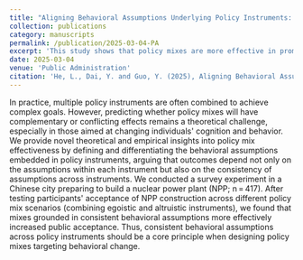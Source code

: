 ```yaml
---
title: "Aligning Behavioral Assumptions Underlying Policy Instruments: A Principle for Designing Policy Mixes Targeting Behavioral Change"
collection: publications
category: manuscripts
permalink: /publication/2025-03-04-PA
excerpt: 'This study shows that policy mixes are more effective in promoting public acceptance when the behavioral assumptions across instruments are consistent, based on a survey experiment in a Chinese city planning a nuclear power plant.'
date: 2025-03-04
venue: 'Public Administration'
citation: 'He, L., Dai, Y. and Guo, Y. (2025), Aligning Behavioral Assumptions Underlying Policy Instruments: A Principle for Designing Policy Mixes Targeting Behavioral Change. Public Admin. https://doi.org/10.1111/padm.13057'
---
```

In practice, multiple policy instruments are often combined to achieve complex goals. However, predicting whether policy mixes will have complementary or conflicting effects remains a theoretical challenge, especially in those aimed at changing individuals' cognition and behavior. We provide novel theoretical and empirical insights into policy mix effectiveness by defining and differentiating the behavioral assumptions embedded in policy instruments, arguing that outcomes depend not only on the assumptions within each instrument but also on the consistency of assumptions across instruments. We conducted a survey experiment in a Chinese city preparing to build a nuclear power plant (NPP; n = 417). After testing participants' acceptance of NPP construction across different policy mix scenarios (combining egoistic and altruistic instruments), we found that mixes grounded in consistent behavioral assumptions more effectively increased public acceptance. Thus, consistent behavioral assumptions across policy instruments should be a core principle when designing policy mixes targeting behavioral change.
